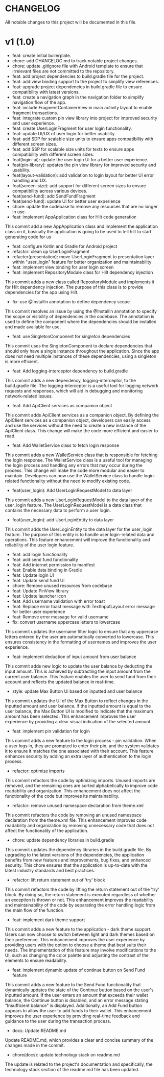 # CHANGELOG

All notable changes to this project will be documented in this file.

# v1 (1.0)

- feat: create initial boilerplate.
- chore: add CHANGELOG.md to track notable project changes.
- chore: update .gitignore file with Android template to ensure that irrelevant files are not
  committed to the repository.
- feat: add project dependencies to build.gradle file for the project.
- feat: add view binding support to the project to simplify view references.
- feat: upgrade project dependencies in build.gradle file to ensure compatibility with latest
  versions.
- feat: create a navigation graph in the navigation folder to simplify navigation flow of the app.
- feat: include FragmentContainerView in main activity layout to enable fragment transactions.
- feat: integrate custom pin view library into project for improved security and user experience.
- feat: create UserLoginFragment for user login functionality.
- feat: update UI/UX of user login for better usability.
- feat: add SDP for scalable size units to ensure apps compatibility with different screen sizes.
- feat: add SSP for scalable size units for texts to ensure apps compatibility with different screen
  sizes.
- feat(login-ui): update the user login UI for a better user experience.
- feat(pin-library): updates the pin view library for improved security and usability.
- feat(layout-validation):  add validation to login layout for better UI error handling and UX.
- feat(screen-size): add support for different screen sizes to ensure compatibility across various
  devices.
- feat(send-fund): add SendFundFragment
- feat(send-fund): update UI for better user experience
- chore: update the codebase to remove any resources that are no longer in use.
- feat: implement AppApplication class for Hilt code generation

This commit add a new AppApplication class and implement the application class on it, basically the
application is going to be used to tell hilt to start generating code for us

- feat: configure Kotlin and Gradle for Android project
- refactor: clean up UserLoginFragment
- refactor(presentation): move UserLoginFragment to presentation layer within "user_login" feature
  for better organization and maintainability
- feat: implement view binding for user login screen
- feat: implement RepositoryModule class for Hilt dependency injection

This commit adds a new class called RepositoryModule and implements it for Hilt dependency
injection. The purpose of this class is to provide dependencies for the app using Hilt.

- fix: use @InstallIn annotation to define dependency scope

This commit resolves an issue by using the @InstallIn annotation to specify the scope or visibility
of dependencies in the codebase. The annotation is used to define the component where the
dependencies should be installed and made available for use.

- feat: use SingletonComponent for singleton dependencies

This commit uses the SingletonComponent to declare dependencies that should only have a single
instance throughout the application. Since the app does not need multiple instances of these
dependencies, using a singleton is more efficient.

- feat: Add logging-interceptor dependency to build.gradle

This commit adds a new dependency, logging-interceptor, to the build.gradle file. The
logging-interceptor is a useful tool for logging network requests and responses, which will aid in
debugging and monitoring network-related issues.

- feat: Add ApiClient services as companion object

This commit adds ApiClient services as a companion object. By defining the ApiClient services as a
companion object, developers can easily access and use the services without the need to create a new
instance of the ApiClient class. This change will make the code more efficient and easier to read.

- feat: Add WalletService class to fetch login response

This commit adds a new WalletService class that is responsible for fetching the login response. The
WalletService class is a useful tool for managing the login process and handling any errors that may
occur during the process. This change will make the code more modular and easier to maintain.
Developers can now use the WalletService class to handle login-related functionality without the
need to modify existing code.

- feat(user_login): Add UserLoginRequestModel to data layer

This commit adds a new UserLoginRequestModel to the data layer of the user_login feature. The
UserLoginRequestModel is a data class that contains the necessary data to perform a user login.

- feat(user_login): add UserLoginEntity to data layer

This commit adds the UserLoginEntity to the data layer for the user_login feature. The purpose of
this entity is to handle user login-related data and operations. This feature enhancement will
improve the functionality and reliability of the user login feature.

- feat: add login functionality
- feat: add send fund functionality
- feat: Add internet permission to manifest
- feat: Enable data binding in Gradle
- feat: Update login UI
- feat: Update send fund UI
- chore: Remove unused resources from codebase
- feat: Update PinView library
- feat: Update launcher icon
- feat: Add username validation with error toast
- feat: Replace error toast message with TextInputLayout error message for better user experience
- feat: Remove error message for valid username
- fix: convert username uppercase letters to lowercase

This commit updates the username filter logic to ensure that any uppercase letters entered by the
user are automatically converted to lowercase. This ensures consistency in the formatting of
usernames and improves the user experience.

- feat: implement deduction of input amount from user balance

This commit adds new logic to update the user balance by deducting the input amount. This is
achieved by subtracting the input amount from the current user balance. This feature enables the
user to send fund from their account and reflects the updated balance in real-time.

- style: update Max Button UI based on inputted and user balance

This commit updates the UI of the Max Button to reflect changes in the inputted amount and user
balance. If the inputted amount is equal to the user balance, the Max Button UI is modified to
indicate that the maximum amount has been selected. This enhancement improves the user experience by
providing a clear visual indication of the selected amount.

- feat: implement pin validation for login

This commit adds a new feature to the login process - pin validation. When a user logs in, they are
prompted to enter their pin, and the system validates it to ensure it matches the one associated
with their account. This feature enhances security by adding an extra layer of authentication to the
login process.

- refactor: optimize imports

This commit refactors the code by optimizing imports. Unused imports are removed, and the remaining
ones are sorted alphabetically to improve code readability and organization. This enhancement does
not affect the functionality of the code but improves its maintainability.

- refactor: remove unused namespace declaration from theme.xml

This commit refactors the code by removing an unused namespace declaration from the theme.xml file.
This enhancement improves code readability and organization by removing unnecessary code that does
not affect the functionality of the application.

- chore: update dependency libraries in build.gradle

This commit updates the dependency libraries in the build.gradle file. By upgrading to the latest
versions of the dependencies, the application benefits from new features and improvements, bug
fixes, and enhanced security. This chore ensures that the application is up-to-date with the latest
industry standards and best practices.

- refactor: lift return statement out of 'try' block

This commit refactors the code by lifting the return statement out of the 'try' block. By doing so,
the return statement is executed regardless of whether an exception is thrown or not. This
enhancement improves the readability and maintainability of the code by separating the error
handling logic from the main flow of the function.

- feat: implement dark theme support

This commit adds a new feature to the application - dark theme support. Users can now choose to
switch between light and dark themes based on their preference. This enhancement improves the user
experience by providing users with the option to choose a theme that best suits their needs. The
implementation of this feature may involve modifications to the UI, such as changing the color
palette and adjusting the contrast of the elements to ensure readability.

- feat: implement dynamic update of continue button on Send Fund feature

This commit adds a new feature to the Send Fund functionality that dynamically updates the state of
the Continue button based on the user's inputted amount. If the user enters an amount that exceeds
their wallet balance, the Continue button is disabled, and an error message stating "Insufficient
balance" is displayed. Additionally, an Add Fund button appears to allow the user to add funds to
their wallet. This enhancement improves the user experience by providing real-time feedback and
guidance to the user during the transaction process.

- docs: Update README.md

Update README.md, which provides a clear and concise summary of the changes made in the commit.

- chore(docs): update technology stack on readme.md

The update is related to the project's documentation and specifically, the technology stack section
of the readme.md file has been updated.